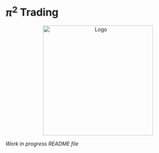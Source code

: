 # $\pi^2$ Trading

<div align="center">
  <img src="Logo.jpeg" alt="Logo" width="300">
</div>

*Work in progress README file*
